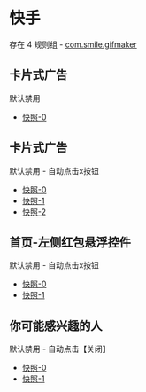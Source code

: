# 快手

存在 4 规则组 - [com.smile.gifmaker](/src/apps/com.smile.gifmaker.ts)

## 卡片式广告

默认禁用

- [快照-0](https://i.gkd.li/import/12708609)

## 卡片式广告

默认禁用 - 自动点击x按钮

- [快照-0](https://i.gkd.li/import/12708649)
- [快照-1](https://i.gkd.li/import/12708660)
- [快照-2](https://i.gkd.li/import/12708681)

## 首页-左侧红包悬浮控件

默认禁用 - 自动点击x按钮

- [快照-0](https://i.gkd.li/import/12708671)
- [快照-1](https://i.gkd.li/import/12708676)

## 你可能感兴趣的人

默认禁用 - 自动点击【关闭】

- [快照-0](https://i.gkd.li/import/12708620)
- [快照-1](https://i.gkd.li/import/12708707)
